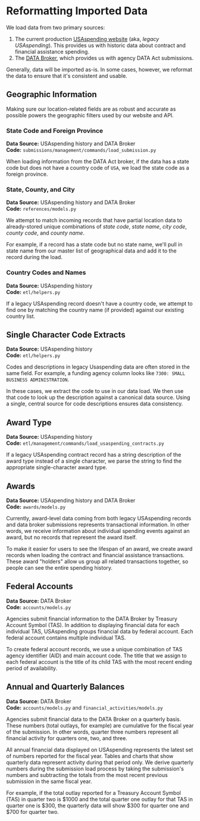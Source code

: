 # Reformatting Imported Data

We load data from two primary sources:

1. The current production [USAspending website](https://www.usaspending.gov) (aka, _legacy USAspending_). This provides us with historic data about contract and financial assistance spending.  
2. The [DATA Broker](https://broker.usaspending.gov), which provides us with agency DATA Act submissions.

Generally, data will be imported as-is. In some cases, however, we reformat the data to ensure that it's consistent and usable.

## Geographic Information

Making sure our location-related fields are as robust and accurate as possible powers the geographic filters used by our website and API.

### State Code and Foreign Province

**Data Source:** USAspending history and DATA Broker  
**Code:** `submissions/management/commands/load_submission.py`

When loading information from the DATA Act broker, if the data has a state code but does not have a country code of `USA`, we load the state code as a foreign province.


### State, County, and City

**Data Source:** USAspending history and DATA Broker  
**Code:** `references/models.py`

We attempt to match incoming records that have partial location data to already-stored unique combinations of _state code_, _state name_, _city code_, _county code_, and _county name_.

For example, if a record has a state code but no state name, we'll pull in state name from our master list of geographical data and add it to the record during the load.

### Country Codes and Names

**Data Source:** USAspending history  
**Code:** `etl/helpers.py`

If a legacy USAspending record doesn't have a country code, we attempt to find one by matching the country name (if provided) against our existing country list.

## Single Character Code Extracts

**Data Source:** USAspending history  
**Code:** `etl/helpers.py`

Codes and descriptions in legacy Usaspending data are often stored in the same field. For example, a funding agency column looks like `7300: SMALL BUSINESS ADMINISTRATION`.

In these cases, we extract the code to use in our data load. We then use that code to look up the description against a canonical data source. Using a single, central source for code descriptions ensures data consistency.

## Award Type

**Data Source:** USAspending history  
**Code:** `etl/management/commands/load_usaspending_contracts.py`

If a legacy USAspending contract record has a string description of the award type instead of a single character, we parse the string to find the appropriate single-character award type.

## Awards

**Data Source:** USAspending history and DATA Broker  
**Code:** `awards/models.py`

Currently, award-level data coming from both legacy USAspending records and data broker submissions represents transactional information. In other words, we receive information about individual spending events against an award, but no records that represent the award itself.

To make it easier for users to see the lifespan of an award, we create award records when loading the contract and financial assistance transactions. These award "holders" allow us group all related transactions together, so people can see the entire spending history.

## Federal Accounts

**Data Source:** DATA Broker  
**Code:** `accounts/models.py`

Agencies submit financial information to the DATA Broker by Treasury Account Symbol (TAS). In addition to displaying financial data for each individual TAS, USAspending groups financial data by federal account. Each federal account contains multiple individual TAS.

To create federal account records, we use a unique combination of TAS agency identifier (AID) and main account code. The title that we assign to each federal account is the title of its child TAS with the most recent ending period of availability.

## Annual and Quarterly Balances

**Data Source:** DATA Broker  
**Code:** `accounts/models.py` and `financial_activities/models.py`

Agencies submit financial data to the DATA Broker on a quarterly basis. These numbers (total outlays, for example) are cumulative for the fiscal year of the submission. In other words, quarter three numbers represent all financial activity for quarters one, two, and three.

All annual financial data displayed on USAspending represents the latest set of numbers reported for the fiscal year. Tables and charts that show quarterly data represent activity during that period only. We derive quarterly numbers during the submission load process by taking the submission's numbers and subtracting the totals from the most recent previous submission in the same fiscal year.

For example, if the total outlay reported for a Treasury Account Symbol (TAS) in quarter two is $1000 and the total quarter one outlay for that TAS in quarter one is $300, the quarterly data will show $300 for quarter one and $700 for quarter two.
